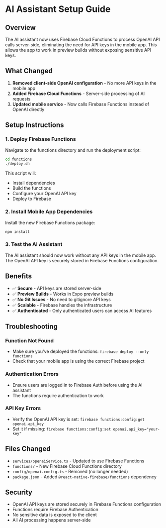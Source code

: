# AI Assistant Setup Guide

## Overview

The AI assistant now uses Firebase Cloud Functions to process OpenAI API calls server-side, eliminating the need for API keys in the mobile app. This allows the app to work in preview builds without exposing sensitive API keys.

## What Changed

1. **Removed client-side OpenAI configuration** - No more API keys in the mobile app
2. **Added Firebase Cloud Functions** - Server-side processing of AI requests
3. **Updated mobile service** - Now calls Firebase Functions instead of OpenAI directly

## Setup Instructions

### 1. Deploy Firebase Functions

Navigate to the functions directory and run the deployment script:

```bash
cd functions
./deploy.sh
```

This script will:
- Install dependencies
- Build the functions
- Configure your OpenAI API key
- Deploy to Firebase

### 2. Install Mobile App Dependencies

Install the new Firebase Functions package:

```bash
npm install
```

### 3. Test the AI Assistant

The AI assistant should now work without any API keys in the mobile app. The OpenAI API key is securely stored in Firebase Functions configuration.

## Benefits

- ✅ **Secure** - API keys are stored server-side
- ✅ **Preview Builds** - Works in Expo preview builds
- ✅ **No Git Issues** - No need to gitignore API keys
- ✅ **Scalable** - Firebase handles the infrastructure
- ✅ **Authenticated** - Only authenticated users can access AI features

## Troubleshooting

### Function Not Found
- Make sure you've deployed the functions: `firebase deploy --only functions`
- Check that your mobile app is using the correct Firebase project

### Authentication Errors
- Ensure users are logged in to Firebase Auth before using the AI assistant
- The functions require authentication to work

### API Key Errors
- Verify the OpenAI API key is set: `firebase functions:config:get openai.api_key`
- Set it if missing: `firebase functions:config:set openai.api_key="your-key"`

## Files Changed

- `services/openaiService.ts` - Updated to use Firebase Functions
- `functions/` - New Firebase Cloud Functions directory
- `config/openai.config.ts` - Removed (no longer needed)
- `package.json` - Added `@react-native-firebase/functions` dependency

## Security

- OpenAI API keys are stored securely in Firebase Functions configuration
- Functions require Firebase Authentication
- No sensitive data is exposed to the client
- All AI processing happens server-side 